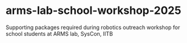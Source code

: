 # arms-lab-school-workshop-2025
Supporting packages required during robotics outreach workshop for school students at ARMS lab, SysCon, IITB
